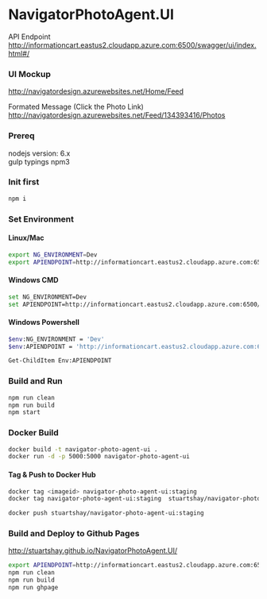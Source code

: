 # NavigatorPhotoAgent.UI


API Endpoint      
http://informationcart.eastus2.cloudapp.azure.com:6500/swagger/ui/index.html#/


### UI Mockup
http://navigatordesign.azurewebsites.net/Home/Feed

Formated Message (Click the Photo Link)     
http://navigatordesign.azurewebsites.net/Feed/134393416/Photos

### Prereq
nodejs version: 6.x   
gulp
typings 
npm3



### Init first

```bash
npm i
```

### Set Environment 

#### Linux/Mac
```bash
export NG_ENVIRONMENT=Dev
export APIENDPOINT=http://informationcart.eastus2.cloudapp.azure.com:6500/api/
```

#### Windows CMD
```bash
set NG_ENVIRONMENT=Dev
set APIENDPOINT=http://informationcart.eastus2.cloudapp.azure.com:6500/api/
```


#### Windows Powershell
```bash
$env:NG_ENVIRONMENT = 'Dev'
$env:APIENDPOINT = 'http://informationcart.eastus2.cloudapp.azure.com:6500/api/'

Get-ChildItem Env:APIENDPOINT
```

### Build and Run

```bash
npm run clean
npm run build
npm start
```

### Docker Build

```bash
docker build -t navigator-photo-agent-ui .
docker run -d -p 5000:5000 navigator-photo-agent-ui
```

#### Tag & Push to Docker Hub

```bash
docker tag <imageid> navigator-photo-agent-ui:staging
docker tag navigator-photo-agent-ui:staging  stuartshay/navigator-photo-agent-ui:staging

docker push stuartshay/navigator-photo-agent-ui:staging
```

### Build and Deploy to Github Pages

http://stuartshay.github.io/NavigatorPhotoAgent.UI/

```bash
export APIENDPOINT=http://informationcart.eastus2.cloudapp.azure.com:6500/api/
npm run clean
npm run build
npm run ghpage
```
